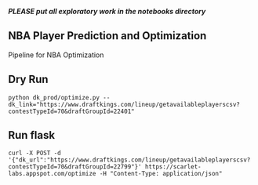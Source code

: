 **_PLEASE put all exploratory work in the notebooks directory_**

## NBA Player Prediction and Optimization
Pipeline for NBA Optimization

## Dry Run
```
python dk_prod/optimize.py --dk_link="https://www.draftkings.com/lineup/getavailableplayerscsv?contestTypeId=70&draftGroupId=22401"
```

## Run flask
```
curl -X POST -d '{"dk_url":"https://www.draftkings.com/lineup/getavailableplayerscsv?contestTypeId=70&draftGroupId=22799"}' https://scarlet-labs.appspot.com/optimize -H "Content-Type: application/json"
```
